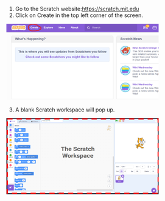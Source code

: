 1. Go to the Scratch website:https://scratch.mit.edu
2. Click on Create in the top left corner of the screen.

<img src= "Media/scratch main page.png" width="400" height="200">

3. A blank Scratch workspace will pop up.

<img src= "Media/scratch workspace.png" width="400" height="200">
